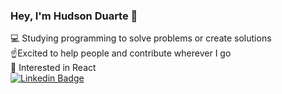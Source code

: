 ### Hey, I'm Hudson Duarte 👋

:computer: Studying programming to solve problems or create solutions
</br> :point_up:Excited to help people and contribute wherever I go
</br> :wrench: Interested in React
</br> [![Linkedin Badge](https://img.shields.io/badge/-HudsonDuarte-blue?style=flat-square&logo=Linkedin&logoColor=white&link=https://https://www.linkedin.com/in/hudson-duarte-345107186/)](https://www.linkedin.com/in/hudson-duarte-345107186/)
